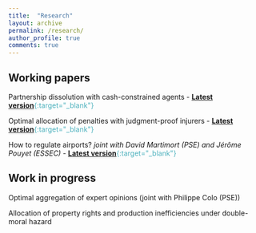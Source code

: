```yaml
---
title:  "Research"
layout: archive
permalink: /research/
author_profile: true
comments: true
---
```


## Working papers


Partnership dissolution with cash-constrained agents - <span style="color:#4CB1BD;">[**Latest version**](../files/partnership_dissolution_pommey.pdf){:target="_blank"}</span>

Optimal allocation of penalties with judgment-proof injurers - <span style="color:#4CB1BD;">[**Latest version**](../files/allocation_penalties_pommey.pdf){:target="_blank"}</span>

How to regulate airports? *joint with David Martimort (PSE) and Jérôme Pouyet (ESSEC)* - <span style="color:#4CB1BD;">[**Latest version**](https://hal.archives-ouvertes.fr/hal-03328394/document){:target="_blank"}</span>

## Work in progress

Optimal aggregation of expert opinions (joint with Philippe Colo (PSE))

Allocation of property rights and production inefficiencies under double-moral hazard

